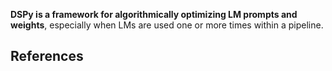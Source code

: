 **DSPy is a framework for algorithmically optimizing LM prompts and weights**, especially when LMs are used one or more times within a pipeline.

## References
